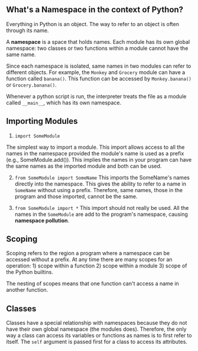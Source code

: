 ## What's a Namespace in the context of Python?

Everything in Python is an object. The way to refer to an object is often through its name.

A **namespace** is a space that holds names. Each module has its own global namespace: two classes or two functions within a module cannot have the same name.

Since each namespace is isolated, same names in two modules can refer to different objects. For example, the `Monkey` and `Grocery` module can have a function called `banana()`. This function can be accessed by `Monkey.banana()` or `Grocery.banana()`.

Whenever a python script is run, the interpreter treats the file as a module called `__main__`, which has its own namespace.

## Importing Modules

1. `import SomeModule`

The simplest way to import a module. This import allows access to all the names in the namespace provided the module's name is used as a prefix (e.g., SomeModule.add()).
This implies the names in your program can have the same names as the imported module and both can be used.

2. `from SomeModule import SomeName`
This imports the SomeName's names directly into the namespace. This gives the ability to refer to a name in `SomeName` without using a prefix. Therefore, same names, those in the program and those imported, cannot be the same.

3. `from SomeModule import *`
This import should not really be used. All the names in the `SomeModule` are add to the program's namespace, causing **namespace pollution**.

## Scoping

Scoping refers to the region a program where a namespace can be accessed without a prefix. At any time there are many scopes for an operation: 1) scope within a function 2) scope within a module 3) scope of the Python builtins.

The nesting of scopes means that one function can't access a name in another function.

## Classes

Classes have a special relationship with namespaces because they do not have their own global namespace (the modules does). Therefore, the only way a class can access its variables or functions as names is to first refer to itself. The `self` argument is passed first for a class to access its attributes.
